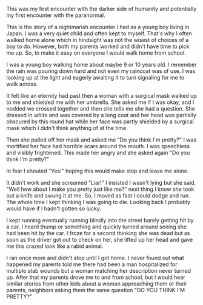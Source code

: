 This was my first encounter with the darker side of humanity and potentially my first encounter with the paranormal.

This is the story of a nightmarish encounter I had as a young boy living in Japan. I was a very quiet child and often kept to myself. That's why I often walked home alone which in hindsight was not the wisest of choices of a boy to do. However, both my parents worked and didn't have time to pick me up. So, to make it easy on everyone I would walk home from school.  

I was a young boy walking home about maybe 9 or 10 years old. I remember the rain was pouring down hard and not even my raincoat was of use. I was looking up at the light and eagerly awaiting it to turn signaling for me to walk across.

It felt like an eternity had past then a woman with a surgical mask walked up to me and shielded me with her umbrella. She asked me if I was okay, and I nodded we crossed together and then she tells me she had a question. She dressed in white and was covered by a long coat and her head was partially obscured by this round hat while her face was partly shielded by a surgical mask which I didn't think anything of at the time.

Then she pulled off her mask and asked me "Do you think I'm pretty?" I was mortified her face had horrible scars around the mouth. I was speechless and visibly frightened. This made her angry and she asked again "Do you think I'm pretty?"

In fear I shouted "Yes!" hoping this would make stop and leave me alone.

It didn't work and she screamed "Liar!" I insisted I wasn't lying but she said, "Well how about I make you pretty just like me?" next thing I know she took out a knife and swung it at me. So, I moved as fast I could dodge and run. The whole time I kept thinking I was going to die. Looking back I probably would have if I hadn't gotten so lucky.

I kept running eventually running blindly into the street barely getting hit by a car. I heard thump or something and quickly turned around seeing she had been hit by the car. I froze for a second thinking she was dead but as soon as the driver got out to check on her, she lifted up her head and gave me this crazed look like a rabid animal.

I ran once more and didn't stop until I got home. I never found out what happened my parents told me there had been a man hospitalized for multiple stab wounds but a woman matching her description never turned up. After that my parents drove me to and from school, but I would hear similar stories from other kids about a woman approaching them or their parents, neighbors asking them the same question "DO YOU THINK I'M PRETTY?"